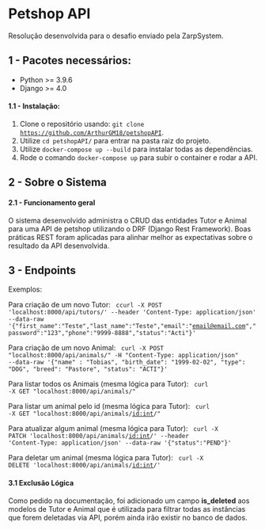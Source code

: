 # Petshop API
Resolução desenvolvida para o desafio enviado pela ZarpSystem.

## 1 - Pacotes necessários:
  * Python >= 3.9.6
  * Django >= 4.0
  
#### 1.1 - Instalação:
  1. Clone o repositório usando: <code>git clone https://github.com/ArthurGM18/petshopAPI</code>.
  2. Utilize <code>cd petshopAPI/</code> para entrar na pasta raiz do projeto.
  3. Utilize <code>docker-compose up --build</code> para instalar todas as dependências.
  4. Rode o comando <code>docker-compose up</code> para subir o container e rodar a API.
 
## 2 - Sobre o Sistema

#### 2.1 - Funcionamento geral

  O sistema desenvolvido administra o CRUD das entidades Tutor e Animal para uma API de petshop utilizando o DRF (Django Rest Framework). Boas práticas REST foram aplicadas para alinhar melhor as expectativas sobre o resultado da API desenvolvida.
  
## 3 - Endpoints

  Exemplos:

  Para criação de um novo Tutor:
  <code> ccurl -X POST 'localhost:8000/api/tutors/' --header 'Content-Type: application/json' --data-raw '{"first_name":"Teste","last_name":"Teste","email":"email@email.com","password":"123","phone":"9999-8888","status":"Acti"}' </code>
  
  Para criação de um novo Animal:
  <code> curl -X POST "localhost:8000/api/animals/" -H "Content-Type: application/json" --data-raw '{"name" : "Tobias", "birth_date": "1999-02-02", "type": "DOG", "breed": "Pastore", "status": "ACTI"}' </code>
  
  Para listar todos os Animais (mesma lógica para Tutor):
  <code> curl -X GET "localhost:8000/api/animals/" </code>
 
  Para listar um animal pelo id (mesma lógica para Tutor):
  <code> curl -X GET "localhost:8000/api/animals/<id:int>/" </code>
   
  Para atualizar algum animal (mesma lógica para Tutor):
  <code> curl -X PATCH 'localhost:8000/api/animals/<id:int>/' --header 'Content-Type: application/json' --data-raw '{"status":"PEND"}' </code>
   
  Para deletar um animal (mesma lógica para Tutor):
  <code> curl -X DELETE 'localhost:8000/api/animals/<id:int>/' </code>
   
 #### 3.1 Exclusão Lógica
   
   Como pedido na documentação, foi adicionado um campo **is_deleted** aos modelos de Tutor e Animal que é utilizada para filtrar todas as instâncias que forem deletadas via API, porém ainda irão existir no banco de dados.
  
